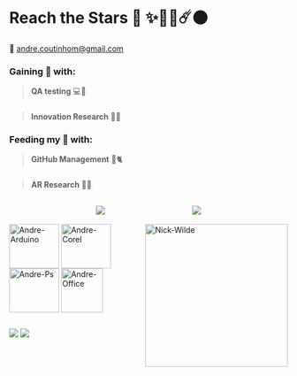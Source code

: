 # **Reach the Stars** 🚀 ✨💫🌠☄️🌑 
📧 andre.coutinhom@gmail.com

### Gaining 🤑 with: 
> **QA testing** 💻🏦
###
> **Innovation Research** 📖🔬
### Feeding my 🧠 with:
> **GitHub Management** 🐙🐈
###
> **AR Research** 📱🥽 

  ##


<div style="display: flex; justify-content: space-evenly; align-items: center;">
  <a href="[https://github.com/anuraghazra/github-readme-stats](https://github.com/AndreCoutinhom)">
    <img align="center" src="https://github-readme-stats.vercel.app/api?username=AndreCoutinhom&show_icons=true&theme=transparent&border_color=025CDA&text_color=80B5E2&border_radius=0.0&count_private=true&locale=pt-br&card_width=520" />
  </a>
  <a href="[Git](https://github.com/AndreCoutinhom)">
    <img align="center" src="https://github-readme-stats.vercel.app/api/top-langs/?username=AndreCoutinhom&hide_progress=false&theme=transparent&border_color=025CDA&text_color=80B5E2&border_radius=0.0&langs_count=8&locale=pt-br&card_width=520" />
  </a>
</div>
  
<div style="display: inline_block"><br>
  <img align="right" alt="Nick-Wilde" height="258" width="258" src="https://emoji.discadia.com/emojis/3865ebb6-3cdb-4588-9728-0b64c3b0c242.GIF">
  <img align="center" alt="Andre-Arduino" height="80" width="90" src="https://cdn.jsdelivr.net/gh/devicons/devicon/icons/arduino/arduino-original.svg">
  <img align="center" alt="Andre-Corel" height="80" width="90" src="https://img.uxwing.com/wp-content/themes/uxwing/download/brands-social-media/coreldraw-icon.svg">
  <img align="center" alt="Andre-Ps" height="80" width="90" src="https://cdn.jsdelivr.net/gh/devicons/devicon/icons/photoshop/photoshop-line.svg"> 
  <img align="center" alt="Andre-Office" height="80" width="75" src="https://upload.wikimedia.org/wikipedia/commons/thumb/0/0e/Microsoft_365_%282022%29.svg/512px-Microsoft_365_%282022%29.svg.png?20230429012417"> 

</div>  

  ##
  
  <div> 
  <a href="https://wa.me/qr/23P5D55BESFDM1" target="_blank"><img src="https://img.shields.io/badge/WhatsApp-25D366?style=for-the-badge&logo=whatsapp&logoColor=white" target="_blank"></a>
  <a href="https://pin.it/55pR1xx" target="_blank"><img src="https://img.shields.io/badge/Pinterest-%23E60023.svg?&style=for-the-badge&logo=Pinterest&logoColor=white" target="_blank"></a>
</div>



